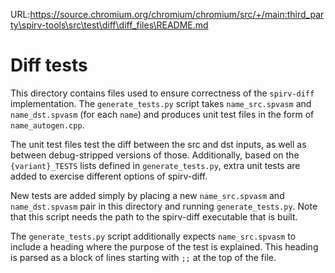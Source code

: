 URL:https://source.chromium.org/chromium/chromium/src/+/main:third_party\spirv-tools\src\test\diff\diff_files\README.md
# Diff tests

This directory contains files used to ensure correctness of the `spirv-diff` implementation.  The
`generate_tests.py` script takes `name_src.spvasm` and `name_dst.spvasm` (for each `name`) and
produces unit test files in the form of `name_autogen.cpp`.

The unit test files test the diff between the src and dst inputs, as well as between debug-stripped
versions of those.  Additionally, based on the `{variant}_TESTS` lists defined in
`generate_tests.py`, extra unit tests are added to exercise different options of spirv-diff.

New tests are added simply by placing a new `name_src.spvasm` and `name_dst.spvasm` pair in this
directory and running `generate_tests.py`.  Note that this script needs the path to the spirv-diff
executable that is built.

The `generate_tests.py` script additionally expects `name_src.spvasm` to include a heading where the
purpose of the test is explained.  This heading is parsed as a block of lines starting with `;;` at
the top of the file.
